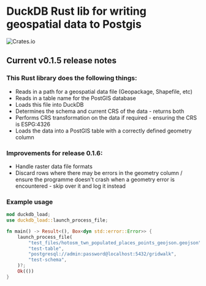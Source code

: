 # DuckDB Rust lib for writing geospatial data to Postgis
![Crates.io](https://img.shields.io/crates/d/duckdb-postgis)

## Current v0.1.5 release notes

### This Rust library does the following things:

- Reads in a path for a geospatial data file (Geopackage, Shapefile, etc)
- Reads in a table name for the PostGIS database
- Loads this file into DuckDB
- Determines the schema and current CRS of the data - returns both
- Performs CRS transformation on the data if required - ensuring the CRS is ESPG:4326
- Loads the data into a PostGIS table with a correctly defined geometry column

### Improvements for release 0.1.6:

- Handle raster data file formats
- Discard rows where there may be errors in the geometry column / ensure the programme doesn't crash when a geometry error is encountered - skip over it and log it instead

### Example usage

```rust
mod duckdb_load;
use duckdb_load::launch_process_file;

fn main() -> Result<(), Box<dyn std::error::Error>> {
    launch_process_file(
        "test_files/hotosm_twn_populated_places_points_geojson.geojson",
        "test-table",
        "postgresql://admin:password@localhost:5432/gridwalk",
        "test-schema",
    )?;
    Ok(())
}

```
